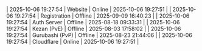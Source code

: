 | 2025-10-06 19:27:54 | Website | Online | 2025-10-06 19:27:51 |
| 2025-10-06 19:27:54 | Registration | Offline | 2025-09-09 16:40:23 |
| 2025-10-06 19:27:54 | Auth Server | Offline | 2025-08-18 09:33:31 |
| 2025-10-06 19:27:54 | Kezan (PvE) | Offline | 2025-08-03 17:58:02 |
| 2025-10-06 19:27:54 | Gurubashi (PvP) | Offline | 2025-08-23 21:44:06 |
| 2025-10-06 19:27:54 | Cloudflare | Online | 2025-10-06 19:27:51 |
